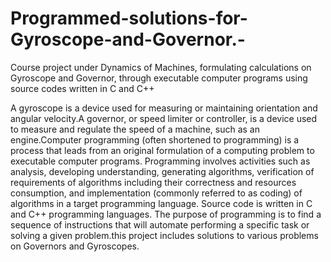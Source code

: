 # Programmed-solutions-for-Gyroscope-and-Governor.-
Course project under Dynamics of Machines, formulating calculations on Gyroscope and Governor, through executable computer programs using source codes written in C and C++


A gyroscope is a device used for measuring or maintaining orientation and angular velocity.A
governor, or speed limiter or controller, is a device used to measure and regulate the speed of a
machine, such as an engine.Computer programming (often shortened to programming) is a
process that leads from an original formulation of a computing problem to executable computer
programs. Programming involves activities such as analysis, developing understanding,
generating algorithms, verification of requirements of algorithms including their correctness
and resources consumption, and implementation (commonly referred to as coding) of
algorithms in a target programming language. Source code is written in C and C++
programming languages. The purpose of programming is to find a sequence of instructions that
will automate performing a specific task or solving a given problem.this project includes
solutions to various problems on Governors and Gyroscopes.
